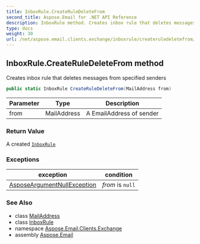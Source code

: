 ```yaml
---
title: InboxRule.CreateRuleDeleteFrom
second_title: Aspose.Email for .NET API Reference
description: InboxRule method. Creates inbox rule that deletes messages from specified senders
type: docs
weight: 30
url: /net/aspose.email.clients.exchange/inboxrule/createruledeletefrom/
---
```

## InboxRule.CreateRuleDeleteFrom method

Creates inbox rule that deletes messages from specified senders

```csharp
public static InboxRule CreateRuleDeleteFrom(MailAddress from)
```

| Parameter | Type | Description |
| --- | --- | --- |
| from | MailAddress | A EmailAddress of sender |

### Return Value

A created [`InboxRule`](../)

### Exceptions

| exception | condition |
| --- | --- |
| [AsposeArgumentNullException](../../../aspose.email/asposeargumentnullexception/) | *from* is `null` |

### See Also

* class [MailAddress](../../../aspose.email/mailaddress/)
* class [InboxRule](../)
* namespace [Aspose.Email.Clients.Exchange](../../inboxrule/)
* assembly [Aspose.Email](../../../)


